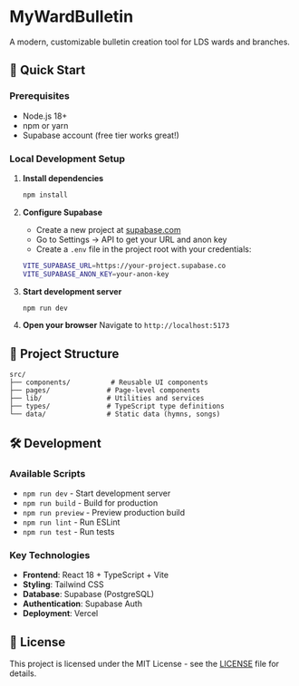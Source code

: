 # MyWardBulletin

A modern, customizable bulletin creation tool for LDS wards and branches.

## 🚀 Quick Start

### Prerequisites
- Node.js 18+ 
- npm or yarn
- Supabase account (free tier works great!)

### Local Development Setup

1. **Install dependencies**
   ```bash
   npm install
   ```

2. **Configure Supabase**
   - Create a new project at [supabase.com](https://supabase.com)
   - Go to Settings → API to get your URL and anon key
   - Create a `.env` file in the project root with your credentials:
   ```bash
   VITE_SUPABASE_URL=https://your-project.supabase.co
   VITE_SUPABASE_ANON_KEY=your-anon-key
   ```

3. **Start development server**
   ```bash
   npm run dev
   ```

4. **Open your browser**
   Navigate to `http://localhost:5173`

## 📁 Project Structure

```
src/
├── components/          # Reusable UI components
├── pages/              # Page-level components
├── lib/                # Utilities and services
├── types/              # TypeScript type definitions
└── data/               # Static data (hymns, songs)
```

## 🛠️ Development

### Available Scripts
- `npm run dev` - Start development server
- `npm run build` - Build for production
- `npm run preview` - Preview production build
- `npm run lint` - Run ESLint
- `npm run test` - Run tests

### Key Technologies
- **Frontend**: React 18 + TypeScript + Vite
- **Styling**: Tailwind CSS
- **Database**: Supabase (PostgreSQL)
- **Authentication**: Supabase Auth
- **Deployment**: Vercel

## 📄 License

This project is licensed under the MIT License - see the [LICENSE](LICENSE) file for details.
